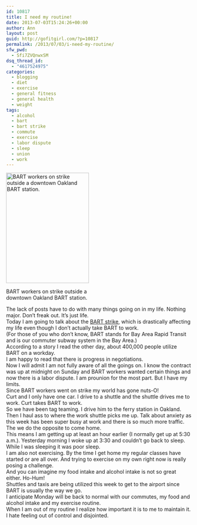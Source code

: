 ```yaml
---
id: 10817
title: I need my routine!
date: 2013-07-03T15:24:26+00:00
author: Ann
layout: post
guid: http://gofitgirl.com/?p=10817
permalink: /2013/07/03/i-need-my-routine/
sfw_pwd:
  - Sfi7ZVQnwxSM
dsq_thread_id:
  - "4617524975"
categories:
  - blogging
  - diet
  - exercise
  - general fitness
  - general health
  - weight
tags:
  - alcohol
  - bart
  - bart strike
  - commute
  - exercise
  - labor dispute
  - sleep
  - union
  - work
---
```

<div id="attachment_10819" style="width: 235px" class="wp-caption alignleft">
  <a href="http://gofitgirl.com/?attachment_id=10819" rel="attachment wp-att-10819"><img class="size-medium wp-image-10819" alt="BART workers on strike outside a downtown Oakland BART station." src="http://gofitgirl.com/wp-content/uploads/2013/07/BART-strike-e1372889891691-225x300.jpg" width="225" height="300" /></a>
  
  <p class="wp-caption-text">
    BART workers on strike outside a downtown Oakland BART station.
  </p>
</div>

  
The lack of posts have to do with many things going on in my life. Nothing major. Don&#8217;t freak out. It&#8217;s just life.  
Today I am going to talk about the [BART strike](http://www.sfgate.com/bayarea/article/Gridlock-anger-during-3rd-day-of-strike-4644682.php), which is drastically affecting my life even though I don&#8217;t actually take BART to work.  
(For those of you who don&#8217;t know, BART stands for Bay Area Rapid Transit and is our commuter subway system in the Bay Area.)  
According to a story I read the other day, about 400,000 people utilize BART on a workday.  
I am happy to read that there is progress in negotiations.  
Now I will admit I am not fully aware of all the goings on. I know the contract was up at midnight on Sunday and BART workers wanted certain things and now there is a labor dispute. I am prounion for the most part. But I have my limits.  
Since BART workers went on strike my world has gone nuts-O!  
Curt and I only have one car. I drive to a shuttle and the shuttle drives me to work. Curt takes BART to work.  
So we have been tag teaming. I drive him to the ferry station in Oakland. Then I haul ass to where the work shuttle picks me up. Talk about anxiety as this week has been super busy at work and there is so much more traffic. The we do the opposite to come home.  
This means I am getting up at least an hour earlier (I normally get up at 5:30 a.m.). Yesterday morning I woke up at 3:30 and couldn&#8217;t go back to sleep. While I was sleeping it was poor sleep.  
I am also not exercising. By the time I get home my regular classes have started or are all over. And trying to exercise on my own right now is really posing a challenge.  
And you can imagine my food intake and alcohol intake is not so great either. Ho-Hum!  
Shuttles and taxis are being utilized this week to get to the airport since BART is usually the way we go.  
I anticipate Monday will be back to normal with our commutes, my food and alcohol intake and my exercise routine.  
When I am out of my routine I realize how important it is to me to maintain it. I hate feeling out of control and disjointed.